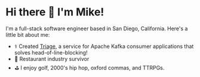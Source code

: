 # Hi there 👋 I'm Mike!

I'm a full-stack software engineer based in San Diego, California. Here's a little bit about me: 

- ⚕️ Created [Triage](https://github.com/team-triage/triage), a service for Apache Kafka consumer applications that solves head-of-line-blocking!
- 🍴  Restaurant industry survivor
- ⛳ I enjoy golf, 2000's hip hop, oxford commas, and TTRPGs.


<!--
**mhtjung/mhtjung** is a ✨ _special_ ✨ repository because its `README.md` (this file) appears on your GitHub profile.

Here are some ideas to get you started:

- 🔭 I’m currently working on ...
- 🌱 I’m currently learning ...
- 👯 I’m looking to collaborate on ...
- 🤔 I’m looking for help with ...
- 💬 Ask me about ...
- 📫 How to reach me: ...
- 😄 Pronouns: ...
- ⚡ Fun fact: ...
-->
